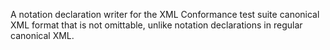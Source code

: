 A notation declaration writer for the XML Conformance test suite canonical XML format that is not omittable, unlike notation declarations in regular canonical XML.